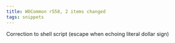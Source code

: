 ```yaml
---
title: WOCommon r558, 2 items changed
tags: snippets
---
```


Correction to shell script (escape when echoing literal dollar sign)
